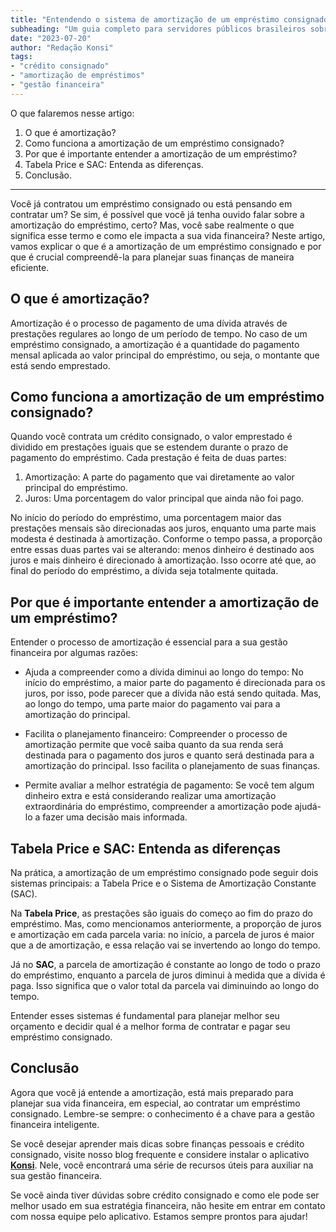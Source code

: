 ```yaml
---
title: "Entendendo o sistema de amortização de um empréstimo consignado"
subheading: "Um guia completo para servidores públicos brasileiros sobre como funciona a amortização de um empréstimo consignado e como essa informação pode impactar a gestão de suas finanças"
date: "2023-07-20"
author: "Redação Konsi"
tags:
- "crédito consignado"
- "amortização de empréstimos"
- "gestão financeira"
---
```


O que falaremos nesse artigo:
1. O que é amortização?
2. Como funciona a amortização de um empréstimo consignado?
3. Por que é importante entender a amortização de um empréstimo?
4. Tabela Price e SAC: Entenda as diferenças.
5. Conclusão.

***  

Você já contratou um empréstimo consignado ou está pensando em contratar um? Se sim, é possível que você já tenha ouvido falar sobre a amortização do empréstimo, certo? Mas, você sabe realmente o que significa esse termo e como ele impacta a sua vida financeira? Neste artigo, vamos explicar o que é a amortização de um empréstimo consignado e por que é crucial compreendê-la para planejar suas finanças de maneira eficiente.

## O que é amortização?

Amortização é o processo de pagamento de uma dívida através de prestações regulares ao longo de um período de tempo. No caso de um empréstimo consignado, a amortização é a quantidade do pagamento mensal aplicada ao valor principal do empréstimo, ou seja, o montante que está sendo emprestado.

## Como funciona a amortização de um empréstimo consignado?

Quando você contrata um crédito consignado, o valor emprestado é dividido em prestações iguais que se estendem durante o prazo de pagamento do empréstimo. Cada prestação é feita de duas partes:

1. Amortização: A parte do pagamento que vai diretamente ao valor principal do empréstimo.
2. Juros: Uma porcentagem do valor principal que ainda não foi pago.

No início do período do empréstimo, uma porcentagem maior das prestações mensais são direcionadas aos juros, enquanto uma parte mais modesta é destinada à amortização. Conforme o tempo passa, a proporção entre essas duas partes vai se alterando: menos dinheiro é destinado aos juros e mais dinheiro é direcionado à amortização. Isso ocorre até que, ao final do período do empréstimo, a dívida seja totalmente quitada.

## Por que é importante entender a amortização de um empréstimo?

Entender o processo de amortização é essencial para a sua gestão financeira por algumas razões:

- Ajuda a compreender como a dívida diminui ao longo do tempo: No início do empréstimo, a maior parte do pagamento é direcionada para os juros, por isso, pode parecer que a dívida não está sendo quitada. Mas, ao longo do tempo, uma parte maior do pagamento vai para a amortização do principal.

- Facilita o planejamento financeiro: Compreender o processo de amortização permite que você saiba quanto da sua renda será destinada para o pagamento dos juros e quanto será destinada para a amortização do principal. Isso facilita o planejamento de suas finanças.

- Permite avaliar a melhor estratégia de pagamento: Se você tem algum dinheiro extra e está considerando realizar uma amortização extraordinária do empréstimo, compreender a amortização pode ajudá-lo a fazer uma decisão mais informada.

## Tabela Price e SAC: Entenda as diferenças

Na prática, a amortização de um empréstimo consignado pode seguir dois sistemas principais: a Tabela Price e o Sistema de Amortização Constante (SAC).

Na **Tabela Price**, as prestações são iguais do começo ao fim do prazo do empréstimo. Mas, como mencionamos anteriormente, a proporção de juros e amortização em cada parcela varia: no início, a parcela de juros é maior que a de amortização, e essa relação vai se invertendo ao longo do tempo.

Já no **SAC**, a parcela de amortização é constante ao longo de todo o prazo do empréstimo, enquanto a parcela de juros diminui à medida que a dívida é paga. Isso significa que o valor total da parcela vai diminuindo ao longo do tempo.

Entender esses sistemas é fundamental para planejar melhor seu orçamento e decidir qual é a melhor forma de contratar e pagar seu empréstimo consignado.

## Conclusão

Agora que você já entende a amortização, está mais preparado para planejar sua vida financeira, em especial, ao contratar um empréstimo consignado. Lembre-se sempre: o conhecimento é a chave para a gestão financeira inteligente.

Se você desejar aprender mais dicas sobre finanças pessoais e crédito consignado, visite nosso blog frequente e considere instalar o aplicativo [**Konsi**](https://www.konsi.com.br/). Nele, você encontrará uma série de recursos úteis para auxiliar na sua gestão financeira.

Se você ainda tiver dúvidas sobre crédito consignado e como ele pode ser melhor usado em sua estratégia financeira, não hesite em entrar em contato com nossa equipe pelo aplicativo. Estamos sempre prontos para ajudar!